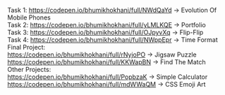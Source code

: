 Task 1: https://codepen.io/bhumikhokhani/full/NWdQaYd -> Evolution Of Mobile Phones </br>
Task 2: https://codepen.io/bhumikhokhani/full/yLMLKQE -> Portfolio </br>
Task 3: https://codepen.io/bhumikhokhani/full/OJpyvXq -> Flip-Flip </br>
Task 4: https://codepen.io/bhumikhokhani/full/NWppEpr -> Time Format </br>
Final Project: </br>
https://codepen.io/bhumikhokhani/full/rNyjoPO -> Jigsaw Puzzle </br>
https://codepen.io/bhumikhokhani/full/KKWapBN -> Find The Match </br>
Other Projects: </br>
https://codepen.io/bhumikhokhani/full/PopbzaK -> Simple Calculator </br>
https://codepen.io/bhumikhokhani/full/mdWWaQM -> CSS Emoji Art </br>

